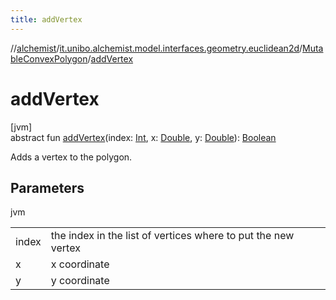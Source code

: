 ```yaml
---
title: addVertex
---
```

//[alchemist](../../../index.html)/[it.unibo.alchemist.model.interfaces.geometry.euclidean2d](../index.html)/[MutableConvexPolygon](index.html)/[addVertex](add-vertex.html)



# addVertex



[jvm]\
abstract fun [addVertex](add-vertex.html)(index: [Int](https://kotlinlang.org/api/latest/jvm/stdlib/kotlin/-int/index.html), x: [Double](https://kotlinlang.org/api/latest/jvm/stdlib/kotlin/-double/index.html), y: [Double](https://kotlinlang.org/api/latest/jvm/stdlib/kotlin/-double/index.html)): [Boolean](https://kotlinlang.org/api/latest/jvm/stdlib/kotlin/-boolean/index.html)



Adds a vertex to the polygon.



## Parameters


jvm

| | |
|---|---|
| index | the index in the list of vertices where to put the new vertex |
| x | x coordinate |
| y | y coordinate |




